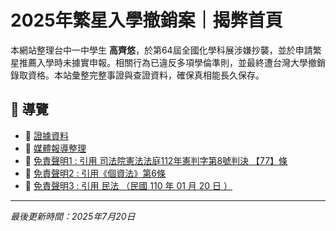

# 2025年繁星入學撤銷案｜揭弊首頁

本網站整理台中一中學生 <strong>高齊悠</strong>，於第64屆全國化學科展涉嫌抄襲，並於申請繁星推薦入學時未據實申報。相關行為已違反多項學倫準則，並最終遭台灣大學撤銷錄取資格。本站彙整完整事證與查證資料，確保真相能長久保存。

## 📂 導覽

- 📁 [證據資料](https://medium.com/@plaganti6/%E5%AE%8C%E6%95%B4%E8%AD%89%E6%93%9A%E9%8F%88-%E7%AC%AC64%E5%B1%86%E5%8C%96%E5%AD%B8%E7%A7%91%E5%B1%95%E6%8A%84%E8%A5%B2%E6%A1%88%E7%99%BC%E5%B1%95-efd0297c1b1b)
- 📰 [媒體報導整理]()
- 📜 [免責聲明1 : 引用 司法院憲法法庭112年憲判字第8號判決 【77】條](https://cons.judicial.gov.tw/docdata.aspx?fid=38&id=340775)
- 📜 [免責聲明2 : 引用《個資法》第6條](https://law.moj.gov.tw/LawClass/LawSingle.aspx?pcode=I0050021&flno=6)
- 📜 [免責聲明3 : 引用 民法 （民國 110 年 01 月 20 日 ）](https://law.moj.gov.tw/LawClass/LawSingleRela.aspx?PCODE=B0000001&FLNO=83&ty=L)

---

<em>最後更新時間：2025年7月20日</em>

 





